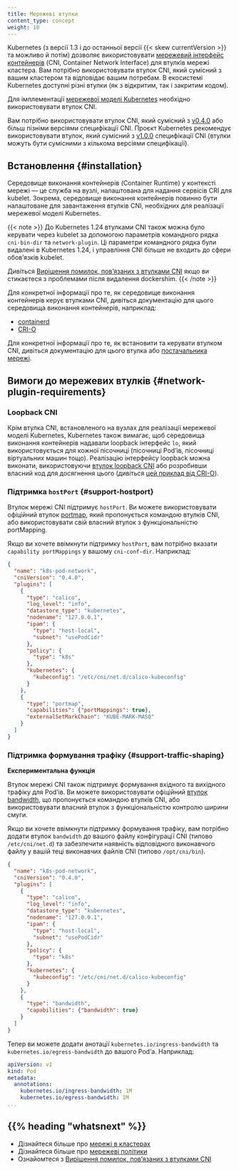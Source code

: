 ```yaml
---
title: Мережеві втулки
content_type: concept
weight: 10
---
```


<!-- overview -->

Kubernetes (з версії 1.3 і до останньої версії {{< skew currentVersion >}} та можливо й потім) дозволяє використовувати [мережевий інтерфейс контейнерів](https://github.com/containernetworking/cni) (CNI, Container Network Interface) для втулків мережі кластера. Вам потрібно використовувати втулок CNI, який сумісний з вашим кластером та відповідає вашим потребам. В екосистемі Kubernetes доступні різні втулки (як з відкритим, так і закритим кодом).

Для імплементації [мережевої моделі Kubernetes](/uk/docs/concepts/services-networking/#the-kubernetes-network-model) необхідно використовувати втулок CNI.

Вам потрібно використовувати втулок CNI, який сумісний з [v0.4.0](https://github.com/containernetworking/cni/blob/spec-v0.4.0/SPEC.md) або більш пізніми версіями специфікації CNI. Проєкт Kubernetes рекомендує використовувати втулок, який сумісний з [v1.0.0](https://github.com/containernetworking/cni/blob/spec-v1.0.0/SPEC.md) специфікації CNI (втулки можуть бути сумісними з кількома версіями специфікації).

<!-- body -->

## Встановлення {#installation}

Середовище виконання контейнерів (Container Runtime) у контексті мережі — це служба на вузлі, налаштована для надання сервісів CRI для kubelet. Зокрема, середовище виконання контейнерів повинно бути налаштоване для завантаження втулків CNI, необхідних для реалізації мережевої моделі Kubernetes.

{{< note >}}
До Kubernetes 1.24 втулками CNI також можна було керувати через kubelet за допомогою параметрів командного рядка `cni-bin-dir` та `network-plugin`. Ці параметри командного рядка були видалені в Kubernetes 1.24, і управління CNI більше не входить до сфери обовʼязків kubelet.

Дивіться [Вирішення помилок, повʼязаних з втулками CNI](/uk/docs/tasks/administer-cluster/migrating-from-dockershim/troubleshooting-cni-plugin-related-errors/) якщо ви стикаєтеся з проблемами після видалення dockershim.
{{< /note >}}

Для конкретної інформації про те, як середовище виконання контейнерів керує втулками CNI, дивіться документацію для цього середовища виконання контейнерів, наприклад:

- [containerd](https://github.com/containerd/containerd/blob/main/script/setup/install-cni)
- [CRI-O](https://github.com/cri-o/cri-o/blob/main/contrib/cni/README.md)

Для конкретної інформації про те, як встановити та керувати втулком CNI, дивіться документацію для цього втулка або [постачальника мережі](/uk/docs/concepts/cluster-administration/networking/#how-to-implement-the-kubernetes-network-model).

## Вимоги до мережевих втулків {#network-plugin-requirements}

### Loopback CNI

Крім втулка CNI, встановленого на вузлах для реалізації мережевої моделі Kubernetes, Kubernetes також вимагає, щоб середовища виконання контейнерів надавали loopback інтерфейс `lo`, який використовується для кожної пісочниці (пісочниці Podʼів, пісочниці віртуальних машин тощо). Реалізацію інтерфейсу loopback можна виконати, використовуючи [втулок loopback CNI](https://github.com/containernetworking/plugins/blob/master/plugins/main/loopback/loopback.go) або розробивши власний код для досягнення цього (дивіться [цей приклад від CRI-O](https://github.com/cri-o/ocicni/blob/release-1.24/pkg/ocicni/util_linux.go#L91)).

### Підтримка `hostPort` {#support-hostport}

Втулок мережі CNI підтримує `hostPort`. Ви можете використовувати офіційний втулок [portmap](https://github.com/containernetworking/plugins/tree/master/plugins/meta/portmap), який пропонується командою втулків CNI, або використовувати свій власний втулок з функціональністю portMapping.

Якщо ви хочете ввімкнути підтримку `hostPort`, вам потрібно вказати `capability portMappings` у вашому `cni-conf-dir`. Наприклад:

```json
{
  "name": "k8s-pod-network",
  "cniVersion": "0.4.0",
  "plugins": [
    {
      "type": "calico",
      "log_level": "info",
      "datastore_type": "kubernetes",
      "nodename": "127.0.0.1",
      "ipam": {
        "type": "host-local",
        "subnet": "usePodCidr"
      },
      "policy": {
        "type": "k8s"
      },
      "kubernetes": {
        "kubeconfig": "/etc/cni/net.d/calico-kubeconfig"
      }
    },
    {
      "type": "portmap",
      "capabilities": {"portMappings": true},
      "externalSetMarkChain": "KUBE-MARK-MASQ"
    }
  ]
}
```

### Підтримка формування трафіку {#support-traffic-shaping}

**Експериментальна функція**

Втулок мережі CNI також підтримує формування вхідного та вихідного трафіку для Podʼів. Ви можете використовувати офіційний [втулок bandwidth](https://github.com/containernetworking/plugins/tree/master/plugins/meta/bandwidth), що пропонується командою втулків CNI, або використовувати власний втулок з функціональністю контролю ширини смуги.

Якщо ви хочете ввімкнути підтримку формування трафіку, вам потрібно додати втулок `bandwidth` до вашого файлу конфігурації CNI (типово `/etc/cni/net.d`) та забезпечити наявність відповідного виконавчого файлу у вашій теці виконавчих файлів CNI (типово `/opt/cni/bin`).

```json
{
  "name": "k8s-pod-network",
  "cniVersion": "0.4.0",
  "plugins": [
    {
      "type": "calico",
      "log_level": "info",
      "datastore_type": "kubernetes",
      "nodename": "127.0.0.1",
      "ipam": {
        "type": "host-local",
        "subnet": "usePodCidr"
      },
      "policy": {
        "type": "k8s"
      },
      "kubernetes": {
        "kubeconfig": "/etc/cni/net.d/calico-kubeconfig"
      }
    },
    {
      "type": "bandwidth",
      "capabilities": {"bandwidth": true}
    }
  ]
}
```

Тепер ви можете додати анотації `kubernetes.io/ingress-bandwidth` та `kubernetes.io/egress-bandwidth` до вашого Podʼа. Наприклад:

```yaml
apiVersion: v1
kind: Pod
metadata:
  annotations:
    kubernetes.io/ingress-bandwidth: 1M
    kubernetes.io/egress-bandwidth: 1M
...
```

## {{% heading "whatsnext" %}}

- Дізнайтеся більше про [мережі в кластерах](/uk/docs/concepts/cluster-administration/networking/)
- Дізнайтеся більше про [мережеві політики](/uk/docs/concepts/services-networking/network-policies/)
- Ознайомтеся з [Вирішення помилок, повʼязаних з втулками CNI](/uk/docs/tasks/administer-cluster/migrating-from-dockershim/troubleshooting-cni-plugin-related-errors/)
